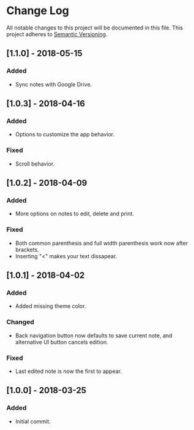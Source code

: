 # Change Log
All notable changes to this project will be documented in this file.
This project adheres to [Semantic Versioning](http://semver.org/).


## [1.1.0] - 2018-05-15
### Added
- Sync notes with Google Drive.

## [1.0.3] - 2018-04-16
### Added
- Options to customize the app behavior.

### Fixed
- Scroll behavior.

## [1.0.2] - 2018-04-09
### Added
- More options on notes to edit, delete and print.

### Fixed
- Both common parenthesis and full width parenthesis work now after brackets.
- Inserting "<" makes your text dissapear.

## [1.0.1] - 2018-04-02
### Added
- Added missing theme color.

### Changed
- Back navigation button now defaults to save current note, and alternative UI button cancels edition.

### Fixed
- Last edited note is now the first to appear.

## [1.0.0] - 2018-03-25
### Added
- Initial commit.
